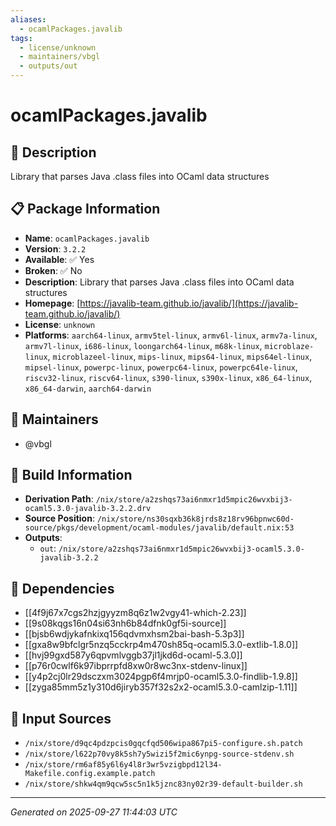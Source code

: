 ```yaml
---
aliases:
  - ocamlPackages.javalib
tags:
  - license/unknown
  - maintainers/vbgl
  - outputs/out
---
```


# ocamlPackages.javalib

## 📝 Description

Library that parses Java .class files into OCaml data structures

## 📋 Package Information

- **Name**: `ocamlPackages.javalib`
- **Version**: `3.2.2`
- **Available**: ✅ Yes
- **Broken**: ✅ No
- **Description**: Library that parses Java .class files into OCaml data structures
- **Homepage**: [https://javalib-team.github.io/javalib/](https://javalib-team.github.io/javalib/)
- **License**: `unknown`
- **Platforms**: `aarch64-linux`, `armv5tel-linux`, `armv6l-linux`, `armv7a-linux`, `armv7l-linux`, `i686-linux`, `loongarch64-linux`, `m68k-linux`, `microblaze-linux`, `microblazeel-linux`, `mips-linux`, `mips64-linux`, `mips64el-linux`, `mipsel-linux`, `powerpc-linux`, `powerpc64-linux`, `powerpc64le-linux`, `riscv32-linux`, `riscv64-linux`, `s390-linux`, `s390x-linux`, `x86_64-linux`, `x86_64-darwin`, `aarch64-darwin`
## 👥 Maintainers

- @vbgl


## 🔧 Build Information

- **Derivation Path**: `/nix/store/a2zshqs73ai6nmxr1d5mpic26wvxbij3-ocaml5.3.0-javalib-3.2.2.drv`
- **Source Position**: `/nix/store/ns30sqxb36k8jrds8z18rv96bpnwc60d-source/pkgs/development/ocaml-modules/javalib/default.nix:53`
- **Outputs**:
  - `out`:  `/nix/store/a2zshqs73ai6nmxr1d5mpic26wvxbij3-ocaml5.3.0-javalib-3.2.2`

## 🔗 Dependencies

- [[4f9j67x7cgs2hzjgyyzm8q6z1w2vgy41-which-2.23]]
- [[9s08kqgs16n04si63nh6b84dfnk0gf5i-source]]
- [[bjsb6wdjykafnkixq156qdvmxhsm2bai-bash-5.3p3]]
- [[gxa8w9bfclgr5nzq5cckrp4m470sh85q-ocaml5.3.0-extlib-1.8.0]]
- [[hvj99gxd587y6qpvmlvggb37jl1jkd6d-ocaml-5.3.0]]
- [[p76r0cwlf6k97ibprrpfd8xw0r8wc3nx-stdenv-linux]]
- [[y4p2cj0lr29dsczxm3024pgp6f4mrjp0-ocaml5.3.0-findlib-1.9.8]]
- [[zyga85mm5z1y310d6jiryb357f32s2x2-ocaml5.3.0-camlzip-1.11]]

## 📁 Input Sources

- `/nix/store/d9qc4pdzpcis0gqcfqd506wipa867pi5-configure.sh.patch`
- `/nix/store/l622p70vy8k5sh7y5wizi5f2mic6ynpg-source-stdenv.sh`
- `/nix/store/rm6af85y6l6y4l8r3wr5vzigbpd12l34-Makefile.config.example.patch`
- `/nix/store/shkw4qm9qcw5sc5n1k5jznc83ny02r39-default-builder.sh`

---
*Generated on 2025-09-27 11:44:03 UTC*
